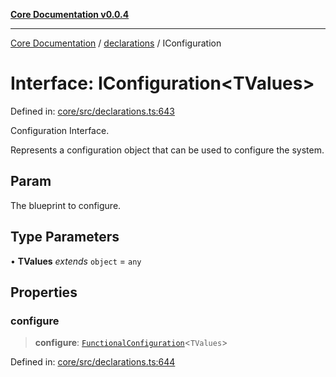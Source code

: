 [**Core Documentation v0.0.4**](../../README.md)

***

[Core Documentation](../../modules.md) / [declarations](../README.md) / IConfiguration

# Interface: IConfiguration\<TValues\>

Defined in: [core/src/declarations.ts:643](https://github.com/stonemjs/core/blob/8c14a336c794eb98d8513b950cb1c2786962eaaf/src/declarations.ts#L643)

Configuration Interface.

Represents a configuration object that can be used to configure the system.

## Param

The blueprint to configure.

## Type Parameters

• **TValues** *extends* `object` = `any`

## Properties

### configure

> **configure**: [`FunctionalConfiguration`](../type-aliases/FunctionalConfiguration.md)\<`TValues`\>

Defined in: [core/src/declarations.ts:644](https://github.com/stonemjs/core/blob/8c14a336c794eb98d8513b950cb1c2786962eaaf/src/declarations.ts#L644)

